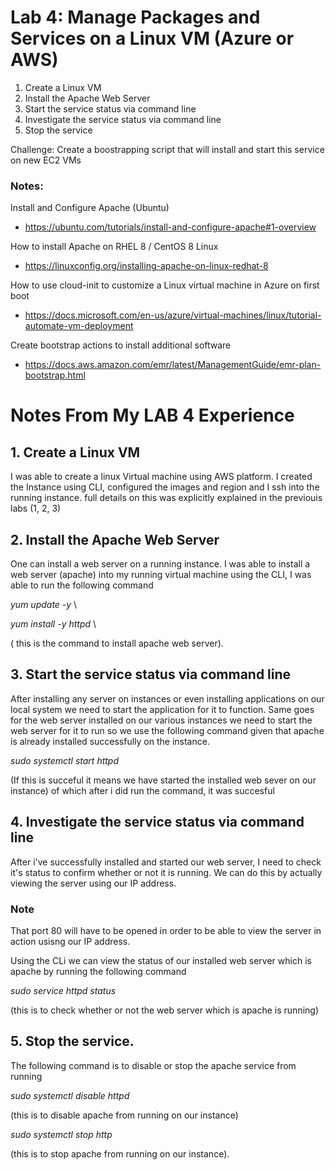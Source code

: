 # Lab 4: Manage Packages and Services on a Linux VM (Azure or AWS)

1. Create a Linux VM
2. Install the Apache Web Server
3. Start the service status via command line
4. Investigate the service status via command line
5. Stop the service 

Challenge: Create a boostrapping script that will install and start this service on new EC2 VMs

### Notes:

Install and Configure Apache (Ubuntu)
* https://ubuntu.com/tutorials/install-and-configure-apache#1-overview

How to install Apache on RHEL 8 / CentOS 8 Linux
* https://linuxconfig.org/installing-apache-on-linux-redhat-8

How to use cloud-init to customize a Linux virtual machine in Azure on first boot
* https://docs.microsoft.com/en-us/azure/virtual-machines/linux/tutorial-automate-vm-deployment

Create bootstrap actions to install additional software
* https://docs.aws.amazon.com/emr/latest/ManagementGuide/emr-plan-bootstrap.html

# Notes From My LAB 4 Experience 


## 1. Create a Linux VM
I was able to create a linux Virtual machine using AWS platform. I created the Instance using CLI, configured the images and region and I ssh into the running instance. full details on this was explicitly explained in the previouis labs (1, 2, 3)

## 2. Install the Apache Web Server
One can install a web server on a running instance. I was able to install a web server (apache) into my running virtual machine using the CLI, I was able to run the following command

 *yum update -y* \
 
  *yum install -y httpd* \
  
  ( this is the command to install apache web server).

## 3. Start the service status via command line
After installing any server on instances or even installing applications on our local system we need to start the application for it to function. Same goes for the web server installed on our various instances we need to start the web server for it to run so we use the following command given that apache is already installed successfully on the instance.

*sudo systemctl start httpd*

(If this is succeful it means we have started the installed web sever on our instance) of which after i did run the command, it was succesful

## 4. Investigate the service status via command line
After i've successfully installed and started our web server, I need to check it's status to confirm whether or not it is running. We can do this by actually viewing the server using our IP address.

### Note
That port 80 will have to be opened in order  to be able to view the server in action usisng our IP address.

Using the CLi we can view the status of our installed web server which is apache by running the following command

*sudo service httpd status*

 (this is to check whether or not the web server which is apache is running)

## 5. Stop the service.
The following command is to disable or stop the apache service from running

*sudo systemctl disable httpd*

(this is to disable apache from running on our instance)

*sudo systemctl stop http*

(this is to stop apache from running on our instance).